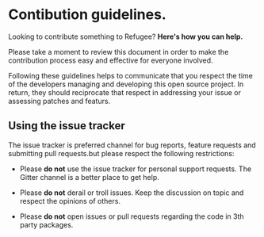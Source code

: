 # Contibution guidelines.

Looking to contribute something to Refugee? **Here's how you can help.**

Please take a moment to review this document in order to make the contribution process 
easy and effective for everyone involved. 

Following these guidelines helps to communicate that you respect the 
time of the developers managing and developing this open source project. In return, they should reciprocate that respect in addressing your issue or assessing patches and featurs. 

## Using the issue tracker 

The issue tracker is preferred channel for bug reports, 
feature requests and submitting pull requests.but please respect the following restrictions: 

- Please **do not** use the issue tracker for personal support requests. The Gitter channel 
is a better place to get help. 

- Please **do not** derail or troll issues. Keep the discussion on topic and respect the opinions of others.

- Please **do not** open issues or pull requests regarding the code in 3th party packages. 
